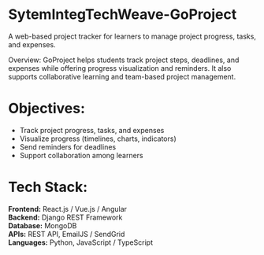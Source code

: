 # SytemIntegTechWeave-GoProject

A web-based project tracker for learners to manage project progress, tasks, and expenses.

Overview:
GoProject helps students track project steps, deadlines, and expenses while offering progress visualization and reminders. It also supports collaborative learning and team-based project management.

# Objectives:
- Track project progress, tasks, and expenses
- Visualize progress (timelines, charts, indicators)
- Send reminders for deadlines
- Support collaboration among learners

# Tech Stack:
**Frontend:** React.js / Vue.js / Angular  
**Backend:** Django REST Framework  
**Database:** MongoDB  
**APIs:** REST API, EmailJS / SendGrid  
**Languages:** Python, JavaScript / TypeScript
